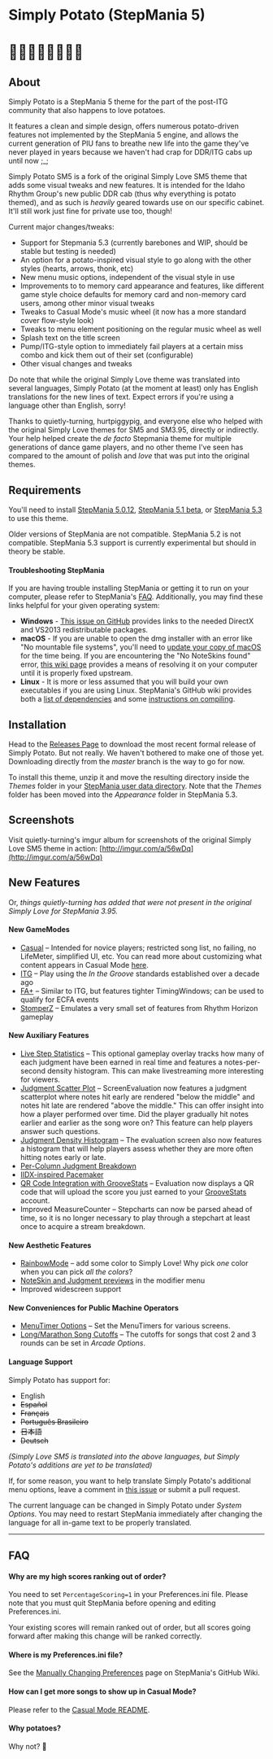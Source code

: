 # Simply Potato (StepMania 5)

🥔🥔🥔🥔🥔🥔🥔🥔
======================

## About

Simply Potato is a StepMania 5 theme for the part of the post-ITG community that also happens to love potatoes.

It features a clean and simple design, offers numerous potato-driven features not implemented by the StepMania 5 engine, and allows the current generation of PIU fans to breathe new life into the game they've never played in years because we haven't had crap for DDR/ITG cabs up until now ;_;

Simply Potato SM5 is a fork of the original Simply Love SM5 theme that adds some visual tweaks and new features. It is intended for the Idaho Rhythm Group's new public DDR cab (thus why everything is potato themed), and as such is *heavily* geared towards use on our specific cabinet. It'll still work just fine for private use too, though!

Current major changes/tweaks:
  * Support for Stepmania 5.3 (currently barebones and WIP, should be stable but testing is needed)
  * An option for a potato-inspired visual style to go along with the other styles (hearts, arrows, thonk, etc)
  * New menu music options, independent of the visual style in use
  * Improvements to to memory card appearance and features, like different game style choice defaults for memory card and non-memory card users, among other minor visual tweaks
  * Tweaks to Casual Mode's music wheel (it now has a more standard cover flow-style look)
  * Tweaks to menu element positioning on the regular music wheel as well
  * Splash text on the title screen
  * Pump/ITG-style option to immediately fail players at a certain miss combo and kick them out of their set (configurable)
  * Other visual changes and tweaks
  
Do note that while the original Simply Love theme was translated into several languages, Simply Potato (at the moment at least) only has English translations for the new lines of text. Expect errors if you're using a language other than English, sorry!

Thanks to quietly-turning, hurtpiggypig, and everyone else who helped with the original Simply Love themes for SM5 and SM3.95, directly or indirectly. Your help helped create the *de facto* Stepmania theme for multiple generations of dance game players, and no other theme I've seen has compared to the amount of polish and *love* that was put into the original themes.



## Requirements

You'll need to install [StepMania 5.0.12](https://github.com/stepmania/stepmania/releases/tag/v5.0.12), [StepMania 5.1 beta](https://github.com/stepmania/stepmania/releases/tag/v5.1.0-b2), or [StepMania 5.3](https://projectmoon.dance/index.php?id=2) to use this theme.

Older versions of StepMania are not compatible.  StepMania 5.2 is not compatible. StepMania 5.3 support is currently experimental but should in theory be stable.

#### Troubleshooting StepMania

If you are having trouble installing StepMania or getting it to run on your computer, please refer to StepMania's [FAQ](http://www.stepmania.com/faq/).  Additionally, you may find these links helpful for your given operating system:

  * **Windows** -  [This issue on GitHub](https://github.com/stepmania/stepmania-site/issues/64) provides links to the needed DirectX and VS2013 redistributable packages.
  * **macOS** - If you are unable to open the dmg installer with an error like "No mountable file systems", you'll need to [update your copy of macOS](https://github.com/stepmania/stepmania/issues/1726) for the time being. If you are encountering the "No NoteSkins found" error, [this wiki page](https://github.com/stepmania/stepmania/wiki/Installing-on-macOS) provides a means of resolving it on your computer until it is properly fixed upstream.
  * **Linux** - It is more or less assumed that you will build your own executables if you are using Linux.  StepMania's GitHub wiki provides both a [list of dependencies](https://github.com/stepmania/stepmania/wiki/Linux-Dependencies) and some [instructions on compiling](https://github.com/stepmania/stepmania/wiki/Compiling-StepMania).


## Installation

Head to the [Releases Page](https://github.com/48productions/Simply-Potato-SM5/releases) to download the most recent formal release of Simply Potato. But not really. We haven't bothered to make one of those yet. Downloading directly from the *master* branch is the way to go for now.

To install this theme, unzip it and move the resulting directory inside the *Themes* folder in your [StepMania user data directory](https://github.com/stepmania/stepmania/wiki/User-Data-Locations). Note that the *Themes* folder has been moved into the *Appearance* folder in StepMania 5.3.

## Screenshots

Visit quietly-turning's imgur album for screenshots of the original Simply Love SM5 theme in action: [http://imgur.com/a/56wDq](http://imgur.com/a/56wDq)

## New Features

Or, *things quietly-turning has added that were not present in the original Simply Love for StepMania 3.95.*

#### New GameModes

* [Casual](http://imgur.com/zLLhDWQh.png) – Intended for novice players; restricted song list, no failing, no LifeMeter, simplified UI, etc.  You can read more about customizing what content appears in Casual Mode [here](./Other/CasualMode-README.md).
* [ITG](http://imgur.com/HS03hhJh.png) – Play using the *In the Groove* standards established over a decade ago
* [FA+](http://imgur.com/teZtlbih.png) – Similar to ITG, but features tighter TimingWindows; can be used to qualify for ECFA events
* [StomperZ](http://imgur.com/dOKTpVbh.png) – Emulates a very small set of features from Rhythm Horizon gameplay

#### New Auxiliary Features

  * [Live Step Statistics](https://imgur.com/w4ddgSK.png) – This optional gameplay overlay tracks how many of each judgment have been earned in real time and features a notes-per-second density histogram.  This can make livestreaming more interesting for viewers.
  * [Judgment Scatter Plot](https://imgur.com/JK5Li2w.png) – ScreenEvaluation now features a judgment scatterplot where notes hit early are rendered "below the middle" and notes hit late are rendered "above the middle." This can offer insight into how a player performed over time. Did the player gradually hit notes earlier and earlier as the song wore on? This feature can help players answer such questions.
  * [Judgment Density Histogram](https://imgur.com/FAuieAf.png) – The evaluation screen also now features a histogram that will help players assess whether they are more often hitting notes early or late.
  * [Per-Column Judgment Breakdown](https://imgur.com/ErcvncM.png)
  * [IIDX-inspired Pacemaker](http://imgur.com/NwN8Fnbh.png)
  * [QR Code Integration with GrooveStats](https://imgur.com/olgg4hS.png) – Evaluation now displays a QR code that will upload the score you just earned to your [GrooveStats](http://groovestats.com/) account.
  * Improved MeasureCounter – Stepcharts can now be parsed ahead of time, so it is no longer necessary to play through a stepchart at least once to acquire a stream breakdown.

#### New Aesthetic Features
 * [RainbowMode](http://i.imgur.com/aKsvrcch.png) – add some color to Simply Love! Why pick *one* color when you can pick *all the colors*?
 * [NoteSkin and Judgment previews](https://imgur.com/QUSqxr8.png) in the modifier menu
 * Improved widescreen support

#### New Conveniences for Public Machine Operators
  * [MenuTimer Options](http://imgur.com/DPffsdQh.png) – Set the MenuTimers for various screens.
  * [Long/Marathon Song Cutoffs](http://i.imgur.com/fzNJDVDh.png) – The cutoffs for songs that cost 2 and 3 rounds can be set in *Arcade Options*.

#### Language Support

Simply Potato has support for:

  * English
  * ~~Español~~
  * ~~Français~~
  * ~~Português Brasileiro~~
  * ~~日本語~~
  * ~~Deutsch~~

*(Simply Love SM5 is translated into the above languages, but Simply Potato's additions are yet to be translated)*

If, for some reason, you want to help translate Simply Potato's additional menu options, leave a comment in [this issue](https://github.com/48productions/Simply-Potato-SM5/issues/3) or submit a pull request.

The current language can be changed in Simply Potato under *System Options*.  You may need to restart StepMania immediately after changing the language for all in-game text to be properly translated.


---

## FAQ

#### Why are my high scores ranking out of order?
You need to set `PercentageScoring=1` in your Preferences.ini file.  Please note that you must quit StepMania before opening and editing Preferences.ini.

Your existing scores will remain ranked out of order, but all scores going forward after making this change will be ranked correctly.

#### Where is my Preferences.ini file?
See the [Manually Changing Preferences](https://github.com/stepmania/stepmania/wiki/Manually-Changing-Preferences) page on StepMania's GitHub Wiki.

#### How can I get more songs to show up in Casual Mode?
Please refer to the [Casual Mode README](./Other/CasualMode-README.md).

#### Why potatoes?
Why not? 🥔

